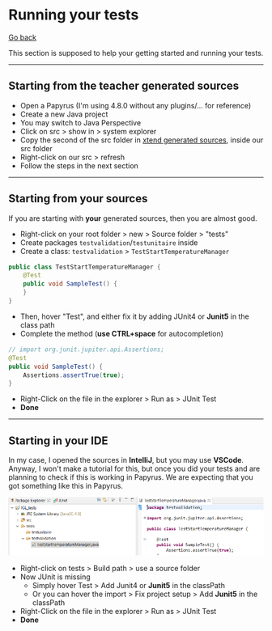 # Running your tests

[Go back](../index.md#td10---tests)

This section is supposed to help your getting started and running your tests.

<hr class="sl">

## Starting from the teacher generated sources

* Open a Papyrus (I'm using 4.8.0 without any plugins/... for reference)
* Create a new Java project
* You may switch to Java Perspective
* Click on src > show in > system explorer
* Copy the second of the src folder in [xtend generated sources](https://raw.githubusercontent.com/memorize-code/memorize-references/main/special/igl/GeneratedCodefromDesigner.zip), inside our src folder
* Right-click on our src > refresh
* Follow the steps in the next section

<hr class="sr">

## Starting from your sources

If you are starting with **your** generated sources, then you are almost good.

* Right-click on your root folder > new > Source folder > "tests"
* Create packages `testvalidation`/`testunitaire` inside
* Create a class:  `testvalidation` > `TestStartTemperatureManager`

```java
public class TestStartTemperatureManager {
	@Test
	public void SampleTest() {
	}
}
```

* Then, hover "Test", and either fix it by adding JUnit4 or **Junit5** in the class path
* Complete the method (**use CTRL+space** for autocompletion)

```java
// import org.junit.jupiter.api.Assertions;
@Test
public void SampleTest() {
	Assertions.assertTrue(true);
}
```

* Right-Click on the file in the explorer > Run as > JUnit Test
* **Done**

<hr class="sl">

## Starting in your IDE

In my case, I opened the sources in **IntelliJ**, but you may use **VSCode**. Anyway, I won't make a tutorial for this, but once you did your tests and are planning to check if this is working in Papyrus. We are expecting that you got something like this in Papyrus.

![Starting in your IDE - Papyrus - tests](images/papyrus_ide_tests.png)

* Right-click on tests > Build path > use a source folder
* Now JUnit is missing 
  * Simply hover Test > Add Junit4 or **Junit5** in the classPath
  * Or you can hover the import > Fix project setup > Add **Junit5** in the classPath
* Right-Click on the file in the explorer > Run as > JUnit Test
* **Done**